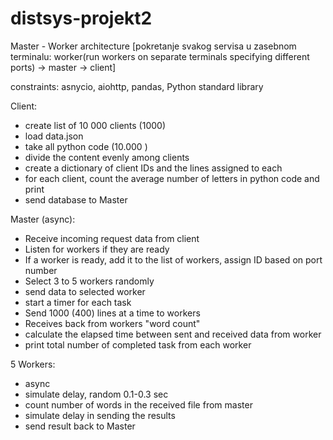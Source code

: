 # distsys-projekt2
Master - Worker architecture
[pokretanje svakog servisa u zasebnom terminalu: worker(run workers on separate terminals specifying different ports) -> master -> client]

constraints: asnycio, aiohttp, pandas, Python standard library

Client: 
- create list of 10 000 clients (1000)
- load data.json
- take all python code (10.000 )
- divide the content evenly among clients
- create a dictionary of client IDs and the lines assigned to each
- for each client, count the average number of letters in python code and print
- send database to Master


Master (async):
- Receive incoming request data from client
- Listen for workers if they are ready
- If a worker is ready, add it to the list of workers, assign ID based on port number
- Select 3 to 5 workers randomly
- send data to selected worker
- start a timer for each task
- Send 1000 (400) lines at a time to workers
- Receives back from workers "word count"
- calculate the elapsed time between sent and received data from worker
- print total number of completed task from each worker


5 Workers:
- async
- simulate delay, random 0.1-0.3 sec
- count number of words in the received file from master
- simulate delay in sending the results
- send result back to Master



